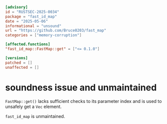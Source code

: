 ```toml
[advisory]
id = "RUSTSEC-2025-0034"
package = "fast_id_map"
date = "2025-05-06"
informational = "unsound"
url = "https://github.com/Bruce0203/fast_map"
categories = ["memory-corruption"]

[affected.functions]
"fast_id_map::FastMap::get" = ["<= 0.1.0"]

[versions]
patched = []
unaffected = []
```

# soundness issue and unmaintained
`FastMap::get()` lacks sufficient checks to its parameter index and is used to unsafely get a `Vec` element.

`fast_id_map` is unmaintained.

